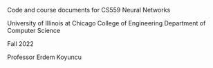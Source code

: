 Code and course documents for CS559 Neural Networks 

University of Illinois at Chicago
College of Engineering
Department of Computer Science

Fall 2022

Professor Erdem Koyuncu
